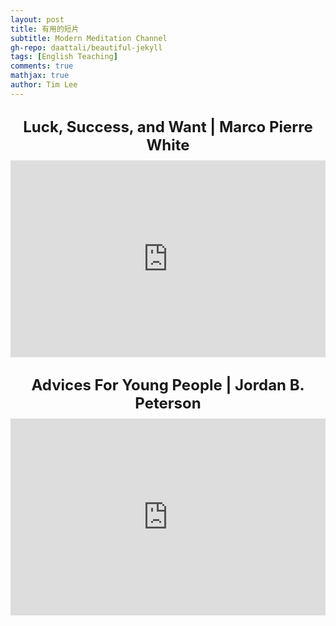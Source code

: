 ```yaml
---
layout: post
title: 有用的短片
subtitle: Modern Meditation Channel
gh-repo: daattali/beautiful-jekyll
tags: [English Teaching]
comments: true
mathjax: true
author: Tim Lee
---
```


<html lang="zh-TW">
<head>
  <meta charset="UTF-8">
  <title>YouTube 影片嵌入範例</title>
  <style>
    .video-container {
      text-align: center;
      margin-top: 30px;
    }
    .video-title {
      font-size: 24px;
      font-weight: bold;
      margin-bottom: 10px;
    }
    .video-comment {
      font-size: 16px;
      color: #666;
      margin-top: 10px;
    }
    iframe {
      width: 560px;
      height: 315px;
      max-width: 100%;
    }
  </style>
</head>
<body>
  <div class="video-container">
    <div class="video-title">Luck, Success, and Want | Marco Pierre White</div>
    <iframe 
      src="https://www.youtube.com/embed/pCqCx6T0gVY" 
      frameborder="0" 
      allow="accelerometer; autoplay; clipboard-write; encrypted-media; gyroscope; picture-in-picture" 
      allowfullscreen>
    </iframe>
    <div class="video-comment"></div>
  </div>
    <div class="video-container">
    <div class="video-title">Advices For Young People | Jordan B. Peterson</div>
    <iframe 
      src="https://www.youtube.com/embed/c5qnaMy0Zag" 
      frameborder="0" 
      allow="accelerometer; autoplay; clipboard-write; encrypted-media; gyroscope; picture-in-picture" 
      allowfullscreen>
    </iframe>
    <div class="video-comment"></div>
  </div>
</body>
</html>